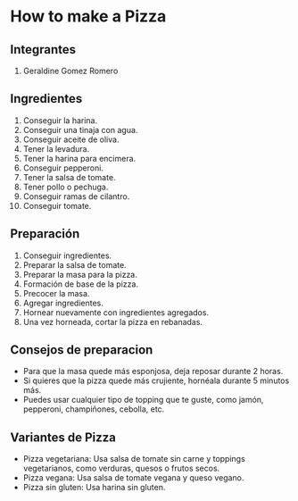 # How to make a Pizza

## Integrantes

1. Geraldine Gomez Romero

## Ingredientes

1. Conseguir la harina.
2. Conseguir una tinaja con agua.
3. Conseguir aceite de oliva.
4. Tener la levadura.
5. Tener la harina para encimera.
6. Conseguir pepperoni.
7. Tener la salsa de tomate.
8. Tener pollo o pechuga.
9. Conseguir ramas de cilantro.
10. Conseguir tomate.

## Preparación

1. Conseguir ingredientes.
2. Preparar la salsa de tomate.
3. Preparar la masa para la pizza.
4. Formación de base de la pizza.
5. Precocer la masa.
6. Agregar ingredientes.
7. Hornear nuevamente con ingredientes agregados.
8. Una vez horneada, cortar la pizza en rebanadas.

## Consejos de preparacion

- Para que la masa quede más esponjosa, deja reposar durante 2 horas.
- Si quieres que la pizza quede más crujiente, hornéala durante 5 minutos más.
- Puedes usar cualquier tipo de topping que te guste, como jamón, pepperoni,
  champiñones, cebolla, etc.

## Variantes de Pizza

- Pizza vegetariana: Usa salsa de tomate sin carne y toppings vegetarianos, como
  verduras, quesos o frutos secos.
- Pizza vegana: Usa salsa de tomate vegana y queso vegano.
- Pizza sin gluten: Usa harina sin gluten.

